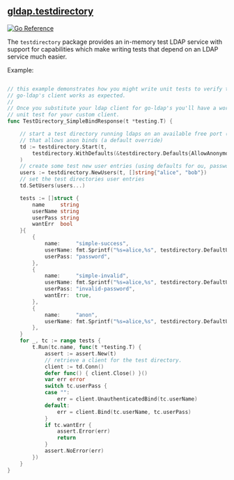 ## [gldap.testdirectory](testdirectory/)
[![Go
Reference](https://pkg.go.dev/badge/github.com/jimlambrt/gldap/testdirectory.svg)](https://pkg.go.dev/github.com/jimlambrt/gldap/testdirectory)

The `testdirectory` package provides an in-memory test LDAP service with support
for capabilities which make writing tests that depend on an LDAP service much
easier. 

Example:

```go

// this example demonstrates how you might write unit tests to verify that 
// go-ldap's client works as expected.  
//
// Once you substitute your ldap client for go-ldap's you'll have a working
// unit test for your custom client.
func TestDirectory_SimpleBindResponse(t *testing.T) {

	// start a test directory running ldaps on an available free port (defaults)
	// that allows anon binds (a default override)
	td := testdirectory.Start(t,
		testdirectory.WithDefaults(&testdirectory.Defaults{AllowAnonymousBind: true}),
	)
	// create some test new user entries (using defaults for ou, password, etc)
	users := testdirectory.NewUsers(t, []string{"alice", "bob"})
	// set the test directories user entries
	td.SetUsers(users...)

	tests := []struct {
		name     string
		userName string
		userPass string
		wantErr  bool
	}{
		{
			name:     "simple-success",
			userName: fmt.Sprintf("%s=alice,%s", testdirectory.DefaultUserAttr, testdirectory.DefaultUserDN),
			userPass: "password",
		},
		{
			name:     "simple-invalid",
			userName: fmt.Sprintf("%s=alice,%s", testdirectory.DefaultUserAttr, testdirectory.DefaultUserDN),
			userPass: "invalid-password",
			wantErr:  true,
		},
		{
			name:     "anon",
			userName: fmt.Sprintf("%s=alice,%s", testdirectory.DefaultUserAttr, testdirectory.DefaultUserDN),
		},
	}
	for _, tc := range tests {
		t.Run(tc.name, func(t *testing.T) {
			assert := assert.New(t)
			// retrieve a client for the test directory.
			client := td.Conn()
			defer func() { client.Close() }()
			var err error
			switch tc.userPass {
			case "":
				err = client.UnauthenticatedBind(tc.userName)
			default:
				err = client.Bind(tc.userName, tc.userPass)
			}
			if tc.wantErr {
				assert.Error(err)
				return
			}
			assert.NoError(err)
		})
	}
}
```